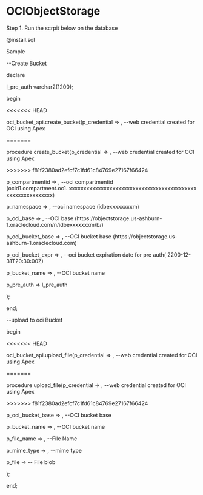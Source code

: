 # OCIObjectStorage
<p> Step 1. Run the scrpit below on the database </p>
           <p>@install.sql</p>

<p>Sample </p>
<p>--Create Bucket</p>
<p> declare</p>
<p>l_pre_auth varchar2(1200);</p>
<p>begin</p>
<<<<<<< HEAD
    <p>oci_bucket_api.create_bucket(p_credential               =>   , --web credential created for OCI using Apex </p>
=======
    <p>procedure create_bucket(p_credential               =>   , --web credential created for OCI using Apex </p>
>>>>>>> f81f2380ad2efcf7c1fd61c84769e27167f66424
	                            <p>p_compartmentid        =>   , --oci compartmentid (ocid1.compartment.oc1..xxxxxxxxxxxxxxxxxxxxxxxxxxxxxxxxxxxxxxxxxxxxxxxxxxxxxxxxxxxx)</p>
	                            <p>p_namespace            =>   , --oci namespace (idbexxxxxxxxm)</p>
								<p>p_oci_base             =>   , --OCI base (https://objectstorage.us-ashburn-1.oraclecloud.com/n/idbexxxxxxxm/b/)</p>
								<p>p_oci_bucket_base      =>   , --OCI bucket base (https://objectstorage.us-ashburn-1.oraclecloud.com)</p>
								<p>p_oci_bucket_expr      =>   , --oci bucket expiration date for pre auth( 2200-12-31T20:30:00Z)</p>
								<p>p_bucket_name          =>   , --OCI bucket name </p>
								<p>p_pre_auth             => l_pre_auth</p>
								<p>);</p>
								
								
<p>end;</p>					

<p>--upload to oci Bucket</p>
<p>begin</p>
<<<<<<< HEAD
	<p>oci_bucket_api.upload_file(p_credential        =>   ,  --web credential created for OCI using Apex</p>
=======
	<p>procedure upload_file(p_credential        =>   ,  --web credential created for OCI using Apex</p>
>>>>>>> f81f2380ad2efcf7c1fd61c84769e27167f66424
						  <p>p_oci_bucket_base   =>   ,  --OCI bucket base </p>
						  <p>p_bucket_name       =>   ,  --OCI bucket name </p>
						  <p>p_file_name         =>   ,  --File Name</p>
						  <p>p_mime_type         =>   ,  --mime type</p>
						  <p>p_file              =>      -- File blob</p>
						  <p>);</p>
<p>end;</p>
